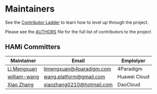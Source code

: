# Maintainers

See the [Contributor Ladder](docs/develop/CONTRIBUTOR-LADDER.md) to learn how to level up through the project.

Please see the [AUTHORS](./AUTHORS) file for the full list of contributors to the project

## HAMi Committers

| Maintainer                                        | Email | Emplolyer |
|---------------------------------------------------|-----------|-----------|
| [Li Mengxuan](https://github.com/archlitchi)      | limengxuan@4paradigm.com | 4Paradigm |
| [william-wang](wang.platform@gmail.com)           | wang.platform@gmail.com | Huawei Cloud |
| [Xiao Zhang](https://github.com/wawa0210)         | xiaozhang0210@hotmail.com | DaoCloud |
 
